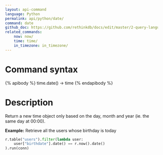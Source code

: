 ```yaml
---
layout: api-command 
language: Python
permalink: api/python/date/
command: date
github_doc: https://github.com/rethinkdb/docs/edit/master/2-query-language/api/python/dates-and-times/date.md
related_commands:
    now: now/
    time: time/
    in_timezone: in_timezone/
---
```


# Command syntax #

{% apibody %}
time.date() &rarr; time
{% endapibody %}

# Description #

Return a new time object only based on the day, month and year (ie. the same day at 00:00).

__Example:__ Retrieve all the users whose birthday is today

```py
r.table("users").filter(lambda user:
    user["birthdate"].date() == r.now().date()
).run(conn)
```


